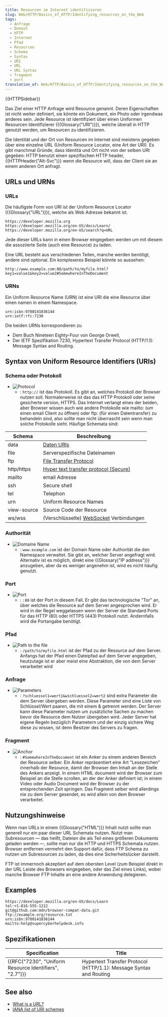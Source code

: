 ```yaml
---
title: Resourcen im Internet identifizieren
slug: Web/HTTP/Basics_of_HTTP/Identifying_resources_on_the_Web
tags:
  - Anfrage
  - Domain
  - HTTP
  - Internet
  - Pfad
  - Resourcen
  - Schema
  - Syntax
  - URI
  - URL
  - URL Syntax
  - fragment
  - port
translation_of: Web/HTTP/Basics_of_HTTP/Identifying_resources_on_the_Web
---
```

{{HTTPSidebar}}

Das Ziel einer HTTP Anfrage wird Resource genannt. Deren Eigenschaften ist nicht weiter definiert, sie könnte ein Dokument, ein Photo oder irgendwas anderes sein. Jede Resource ist identifiziert über einen Uniformen Resourcen Identifizierer ({{Glossary("URI")}}), welche überall in HTTP genutzt werden, um Resourcen zu identifizieren.

Die Identität und der Ort von Resourcen im Internet sind meistens gegeben über eine einzelne URL (Uniform Resource Locator, eine Art der URI). Es gibt manchmal Gründe, dass Identitä und Ort nicht von der selben URI gegeben: HTTP benutzt einen spezifischen HTTP header, {{HTTPHeader("Alt-Svc")}} wenn die Resource will, dass der Client sie an einem anderen Ort anfragt.

## URLs und URNs

### URLs

Die häufigste Form von URI ist der Uniform Resource Locator ({{Glossary("URL")}}), welche als Web Adresse bekannt ist.

    https://developer.mozilla.org
    https://developer.mozilla.org/en-US/docs/Learn/
    https://developer.mozilla.org/en-US/search?q=URL

Jede dieser URLs kann in einen Browser eingegeben werden um mit diesem die assoziierte Seite (auch eine Resource) zu laden.

Eine URL besteht aus verschiedenen Teilen, manche werden benötigt, andere sind optional. Ein komplexeres Beispiel könnte so aussehen:

    http://www.example.com:80/path/to/myfile.html?key1=value1&key2=value2#SomewhereInTheDocument

### URNs

Ein Uniform Resource Name (URN) ist eine URI die eine Resource über einen namen in einem Namespace.

    urn:isbn:9780141036144
    urn:ietf:rfc:7230

Die beiden URNs korrespondieren zu

- Dem Buch Nineteen Eighty-Four von George Orwell,
- Der IETF Spezifikation 7230, Hypertext Transfer Protocol (HTTP/1.1): Message Syntax and Routing.

## Syntax von Uniform Resource Identifiers (URIs)

### Schema oder Protokoll

- ![Protocol](https://mdn.mozillademos.org/files/8013/mdn-url-protocol@x2.png)
  - : `http://` ist das Protokoll. Es gibt an, welches Protokoll der Browser nutzen soll. Normalerweise ist das das HTTP Protokoll oder seine gesicherte version, HTTPS. Das Internet verlangt eines der beiden, aber Browser wissen auch wie andere Protokolle wie mailto: (um einen email Client zu öffnen) oder ftp: (für einen Datentransfer) zu behandeln sind, also sollte man nicht überrascht sein wenn man solche Protokolle sieht. Häufige Schemata sind:

| Schema      | Beschreibung                                                               |
| ----------- | -------------------------------------------------------------------------- |
| data        | [Daten URIs](/de/docs/Web/HTTP/Basics_of_HTTP/Data_URIs)                   |
| file        | Serverspezifische Dateinamen                                               |
| ftp         | [File Transfer Protocol](/de/docs/Glossary/FTP)                            |
| http/https  | [Hyper text transfer protocol (Secure)](/de/docs/Glossary/HTTP)            |
| mailto      | email Adresse                                                              |
| ssh         | Secure shell                                                               |
| tel         | Telephon                                                                   |
| urn         | Uniform Resource Names                                                     |
| view-source | Source Code der Resource                                                   |
| ws/wss      | (Verschlüsselte) [WebSocket](/de/docs/Web/API/WebSockets_API) Verbindungen |

### Authorität

- ![Domaine Name](https://mdn.mozillademos.org/files/8015/mdn-url-domain@x2.png)
  - : `www.example.com` ist der Domain Name oder Authorität die den Namespace verwaltet. Sie gibt an, welcher Server angefragt wird. Alternativ ist es möglich, direkt eine {{Glossary("IP address")}} anzugeben, aber da es weniger angenehm ist, wird es nicht häufig genutzt.

### Port

- ![Port](https://mdn.mozillademos.org/files/8017/mdn-url-port@x2.png)
  - : `:80` ist der Port in diesem Fall. Er gibt das technologische "Tor" an, über welches die Resource auf dem Server angesprochen wird. Er wird in der Regel weggelassen wenn der Server die Standard Ports für das HTTP (80) oder HTTPS (443) Protokoll nutzt. Andernfalls wird die Portangabe benötigt.

### Pfad

- ![Path to the file](https://mdn.mozillademos.org/files/8019/mdn-url-path@x2.png)
  - : `/path/to/myfile.html` ist der Pfad zu der Resource auf dem Server. Anfangs hat der Pfad einen Dateipfad auf dem Server angegeben, heutzutage ist er aber meist eine Abstraktion, die von dem Server verarbeitet wird

### Anfrage

- ![Parameters](https://mdn.mozillademos.org/files/8021/mdn-url-parameters@x2.png)
  - : `?schluessel1=wert1&wśchluessel2=wert2` sind extra Parameter die dem Server übergeben werden. Diese Parameter sind eine Liste von Schlüssel/Wert paaren, die mit einem & getrennt werden. Der Server kann diese Parameter nutzen um zusätzliche Sachen zu machen bevor die Resource dem Nutzer übergeben wird. Jeder Server hat eigene Regeln bezüglich Parametern und der einzig sichere Weg diese zu wissen, ist denn Besitzer des Servers zu fragen.

### Fragment

- ![Anchor](https://mdn.mozillademos.org/files/8023/mdn-url-anchor@x2.png)
  - : `#SomewhereInTheDocument` ist ein Anker zu einem anderen Bereich der Resource selber. Ein Anker repräsentiert eine Art "Lesezeichen" innerhalb der Resource, damit der Browser den Inhalt an der Stelle des Ankers anzeigt. In einem HTML document wird der Browser zum Beispiel an die Stelle scrollen, an der der Anker definiert ist; in einem Video oder Audio Document wird der Browser zu der entsprechenden Zeit springen. Das Fragment selber wird allerdings nie zu dem Server gesendet, es wird allein von dem Browser verarbeitet.

## Nutzungshinweise

Wenn man URLs in einem {{Glossary("HTML")}} Inhalt nutzt sollte man generell nur ein paar dieser URL Schemata nutzen. Nutzt man Subresourcen — das heißt, Dateien die als Teil eines größeren Dokuments geladen werden —, sollte man nur die HTTP und HTTPS Schemata nutzen. Browser entfernen vermehrt den Support dafür, dass FTP Schema zu nutzen um Subresourcen zu laden, da dies eine Sicherheitslücker darstellt.

FTP ist immernoch akzeptiert auf dem obersten Level (zum Beispiel direkt in der URL Leiste des Browsers eingegeben, oder das Ziel eines Links), wobei manche Browser FTP Inhalte an eine andere Anwendung delegieren.

## Examples

    https://developer.mozilla.org/en-US/docs/Learn
    tel:+1-816-555-1212
    git@github.com:mdn/browser-compat-data.git
    ftp://example.org/resource.txt
    urn:isbn:9780141036144
    mailto:help@supercyberhelpdesk.info

## Spezifikationen

| Specification                                                            | Title                                                              |
| ------------------------------------------------------------------------ | ------------------------------------------------------------------ |
| {{RFC("7230", "Uniform Resource Identifiers", "2.7")}} | Hypertext Transfer Protocol (HTTP/1.1): Message Syntax and Routing |

## See also

- [What is a URL?](/de/docs/Learn/Common_questions/What_is_a_URL)
- [IANA list of URI schemes](http://www.iana.org/assignments/uri-schemes/uri-schemes.xhtml)
